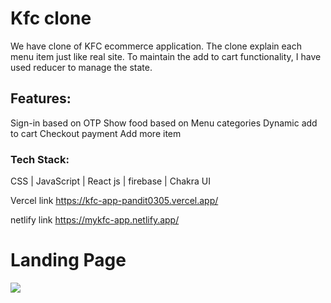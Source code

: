# Kfc clone

We have clone of KFC ecommerce application. The clone explain each menu item just like real site.
To maintain the add to cart functionality, I have used reducer to manage the state.
## Features:
  Sign-in based on OTP
  Show food based on Menu categories
  Dynamic add to cart
  Checkout payment
  Add more item

### Tech Stack: 
CSS | JavaScript | React js | firebase | Chakra UI

Vercel link
https://kfc-app-pandit0305.vercel.app/

netlify link
https://mykfc-app.netlify.app/

# Landing Page
<img src="https://github.com/pandit0305/kfc-clone-app/blob/main/landing_page.png"/>
